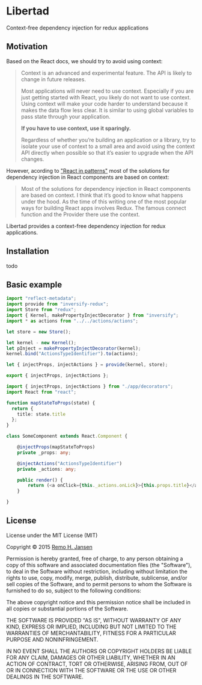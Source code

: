 # Libertad
Context-free dependency injection for redux applications

## Motivation
Based on the React docs, we should try to avoid using context:

>Context is an advanced and experimental feature. The API is likely to change in future releases.
>
>Most applications will never need to use context. Especially if you are just getting started with React, you likely do not want to use context. Using context will make your code harder to understand because it makes the data flow less clear. It is similar to using global variables to pass state through your application.
>
>**If you have to use context, use it sparingly.**
>
>Regardless of whether you’re building an application or a library, try to isolate your use of context to a small area and avoid using the context API directly when possible so that it’s easier to upgrade when the API changes.

However, acording to ["React in patterns"](https://github.com/krasimir/react-in-patterns) most of the solutions for dependency injection in React components are based on context:

> Most of the solutions for dependency injection in React components are based on context. I think that it’s good to know what happens under the hood. As the time of this writing one of the most popular ways for building React apps involves Redux. The famous connect function and the Provider there use the context.

Libertad provides a context-free dependency injection for redux applications.

## Installation
todo

## Basic example
```ts
import "reflect-metadata";
import provide from "inversify-redux";
import Store from "redux";
import { Kernel, makePropertyInjectDecorator } from "inversify";
import * as actions from "../../actions/actions";

let store = new Store();

let kernel - new Kernel();
let pInject = makePropertyInjectDecorator(kernel);
kernel.bind("ActionsTypeIdentifier").to(actions);

let { injectProps, injectActions } = provide(kernel, store);

export { injectProps, injectActions };
```

```ts
import { injectProps, injectActions } from "./app/decorators";
import React from "react";

function mapStateToProps(state) {
  return {
    title: state.title
  };
}

class SomeComponent extends React.Component {

    @injectProps(mapStateToProps)
    private _props: any;

    @injectActions("ActionsTypeIdentifier")
    private _actions: any;

    public render() {
        return (<a onClick={this._actions.onLick}>{this.props.title}</a>);
    }

}
```

## License

License under the MIT License (MIT)

Copyright © 2015 [Remo H. Jansen](http://www.remojansen.com)

Permission is hereby granted, free of charge, to any person obtaining a copy of this software and associated documentation files (the "Software"), to deal in the Software without restriction, including without limitation the rights to use, copy, modify, merge, publish, distribute, sublicense, and/or sell copies of the Software, and to permit persons to whom the Software is furnished to do so, subject to the following conditions:

The above copyright notice and this permission notice shall be included in all copies or substantial portions of the Software.

THE SOFTWARE IS PROVIDED "AS IS", WITHOUT WARRANTY OF ANY KIND, EXPRESS OR IMPLIED, INCLUDING BUT NOT LIMITED TO THE WARRANTIES OF MERCHANTABILITY, FITNESS FOR A PARTICULAR PURPOSE AND NONINFRINGEMENT. 

IN NO EVENT SHALL THE AUTHORS OR COPYRIGHT HOLDERS BE LIABLE FOR ANY CLAIM, DAMAGES OR OTHER LIABILITY, WHETHER IN AN ACTION OF CONTRACT, TORT OR OTHERWISE, ARISING FROM, OUT OF OR IN CONNECTION WITH THE SOFTWARE OR THE USE OR OTHER DEALINGS IN THE SOFTWARE.
